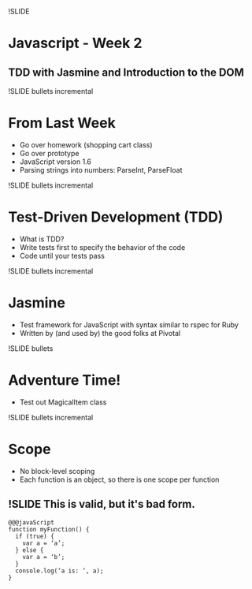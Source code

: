 !SLIDE 
# Javascript - Week 2 #

TDD with Jasmine and Introduction to the DOM
------------------

!SLIDE bullets incremental
# From Last Week #

* Go over homework (shopping cart class)
* Go over prototype
* JavaScript version 1.6
* Parsing strings into numbers: ParseInt, ParseFloat

!SLIDE bullets incremental
# Test-Driven Development (TDD) #

* What is TDD?
* Write tests first to specify the behavior of the code
* Code until your tests pass

!SLIDE bullets incremental
# Jasmine #

* Test framework for JavaScript with syntax similar to rspec for Ruby
* Written by (and used by) the good folks at Pivotal

!SLIDE bullets
# Adventure Time! #

* Test out MagicalItem class

!SLIDE bullets incremental
# Scope #

* No block-level scoping
* Each function is an object, so there is one scope per function

!SLIDE
This is valid, but it's bad form.
------------------

    @@@javaScript
    function myFunction() {
      if (true) {
        var a = ‘a’;
      } else {
        var a = ‘b’;
      }
      console.log(‘a is: ‘, a);
    }